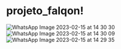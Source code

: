 # projeto_falqon!
![WhatsApp Image 2023-02-15 at 14 30 30](https://user-images.githubusercontent.com/104213387/219107271-2fcd3db2-5f93-405f-bbd4-a12b1b238b0e.jpeg)
![WhatsApp Image 2023-02-15 at 14 30 09](https://user-images.githubusercontent.com/104213387/219107296-1e8b47f0-0d4c-4d91-903a-700d375df2df.jpeg)
![WhatsApp Image 2023-02-15 at 14 29 35](https://user-images.githubusercontent.com/104213387/219107304-da15bb71-a041-4c18-81d6-50652b688e6f.jpeg)
